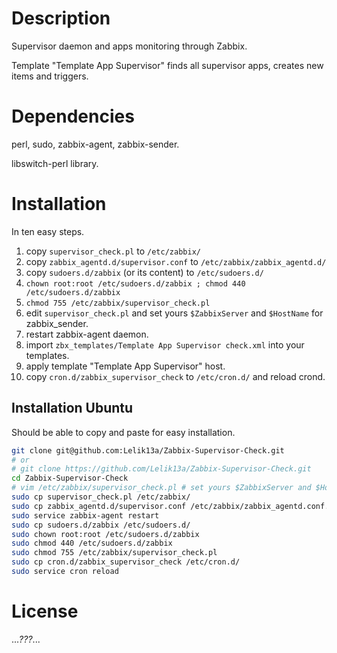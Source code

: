 # Description

Supervisor daemon and apps monitoring through Zabbix.

Template "Template App Supervisor" finds all supervisor apps, creates new items and triggers.

# Dependencies

perl, sudo, zabbix-agent, zabbix-sender.

libswitch-perl library.

Installation
============

In ten easy steps.

1. copy `supervisor_check.pl` to `/etc/zabbix/`
2. copy `zabbix_agentd.d/supervisor.conf` to `/etc/zabbix/zabbix_agentd.d/`
3. copy `sudoers.d/zabbix` (or its content) to `/etc/sudoers.d/`
4. `chown root:root /etc/sudoers.d/zabbix ; chmod 440 /etc/sudoers.d/zabbix`
5. `chmod 755 /etc/zabbix/supervisor_check.pl`
6. edit `supervisor_check.pl` and set yours `$ZabbixServer` and `$HostName` for zabbix_sender.
7. restart zabbix-agent daemon.
8. import `zbx_templates/Template App Supervisor check.xml` into your templates.
9. apply template "Template App Supervisor" host.
10. copy `cron.d/zabbix_supervisor_check` to `/etc/cron.d/` and reload crond.

Installation Ubuntu
-------------------

Should be able to copy and paste for easy installation.

```sh
git clone git@github.com:Lelik13a/Zabbix-Supervisor-Check.git
# or
# git clone https://github.com/Lelik13a/Zabbix-Supervisor-Check.git
cd Zabbix-Supervisor-Check
# vim /etc/zabbix/supervisor_check.pl # set yours $ZabbixServer and $HostName for zabbix_sender.
sudo cp supervisor_check.pl /etc/zabbix/
sudo cp zabbix_agentd.d/supervisor.conf /etc/zabbix/zabbix_agentd.conf.d/
sudo service zabbix-agent restart
sudo cp sudoers.d/zabbix /etc/sudoers.d/
sudo chown root:root /etc/sudoers.d/zabbix
sudo chmod 440 /etc/sudoers.d/zabbix
sudo chmod 755 /etc/zabbix/supervisor_check.pl
sudo cp cron.d/zabbix_supervisor_check /etc/cron.d/
sudo service cron reload
```

License
=======

...*???*...
